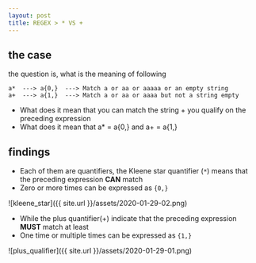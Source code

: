 ```yaml
---
layout: post
title: REGEX > * VS +
---
```

## the case	
the question is, what is the meaning of following

```
a*  ---> a{0,}  ---> Match a or aa or aaaaa or an empty string
a+  ---> a{1,}  ---> Match a or aa or aaaa but not a string empty
```

* What does it mean that you can match the string + you qualify on the preceding expression
* What does it mean that a* = a{0,} and a+ = a{1,}


## findings
* Each of them are quantifiers, the Kleene star quantifier (`*`) means that the preceding expression **CAN** match 
* Zero or more times can be expressed as `{0,} `

![kleene_star]({{ site.url }}/assets/2020-01-29-02.png)

* While the plus quantifier(+) indicate that the preceding expression **MUST** match at least 
* One time or multiple times can be expressed as `{1,}`

![plus_qualifier]({{ site.url }}/assets/2020-01-29-01.png)
